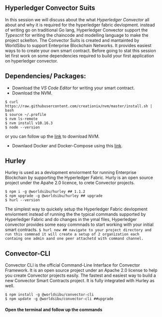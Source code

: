 ## Hyperledger Convector Suits
In this session we will discuss about the what *Hyperledger Convector* all about and why it is required for the hyperledger fabric devlopment. instead of writing go on traditional Go lang, Hyperledger Convector support the *Typescrit* for writing the chaincode and modelling language to make the project sckelton. The Convector Suits is created and mantainted by WorldSibu to support Enterprise Blockchain Networks. It provides easiest ways to to create your own smart contract.
Before going to stat this session let first work on some dependencies required to build your first application on hyperledger convector. 
## Dependencies/ Packages:
- Download the *VS Code Editor* for writing your smart contract.
- Download the NVM.
```
$ curl https://raw.githubusercontent.com/creationix/nvm/master/install.sh | bash
$ source ~/.profile 
$ nvm ls-remote
$ nvm install v10.16.3
$ node --version
```
or you can follow up the [link](https://tecadmin.net/install-nodejs-with-nvm/) to download NVM. 
- Downlaod Docker and Docker-Compose using this [link](https://www.digitalocean.com/community/tutorials/how-to-install-docker-compose-on-ubuntu-16-04). 

## Hurley
Hurley is used as a devlopment enviorment for running Enterprise Blockchain by supporting the Hyperledger Fabric. Hurly is an open source project under the Apahe 2.0 licence, to crete Convector projects.
```
$ npm i -g @worldsibu/hurley ## 1.1.2
$ npm upgrade -g @worldsibu/hurley ## upgrade
$ hurl --version
```
The simplest way to quickely setup the Hyperledger Fabric devlopment enviorment instead of running the the typical commands supported by Hyperledger Fabric and do changes in the ymal files, Hyperledger convector provides some easy commnads to start working with your initial smart contracts.
``` $ hurl new ## navigate to your project directory and run this commnad it will create a setup of 2 organization each containg one admin aand one peer attachetd with command channel. ```

## Convector-CLI
Convector CLI is the official Command-Line Interface for Convector Framework. It is an open source project under an Apache 2.0 license to help you create Convector projects easily.
The fastest and easiest way to build a new Convector Smart Contracts project. It is fully integrated with Hurley as well.
```
$ npm install -g @worldsibu/convector-cli
$ npm update -g @worldsibu/convector-cli ##upgrade
```
#### Open the terminal and follow up the commands


